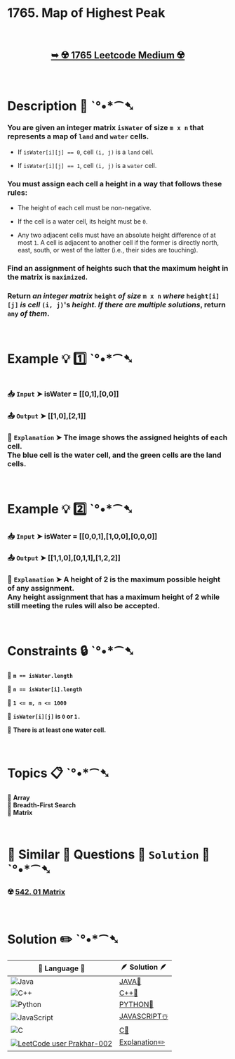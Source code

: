 # 1765. Map of Highest Peak

</br>

<h2 align="center"> 

<a href="https://leetcode.com/problems/map-of-highest-peak/description/?envType=daily-question&envId=2025-01-22"><strong>➥ ☢️ 1765 Leetcode Medium ☢️ </strong></a>
</h2>

</br>

# Description 📜 ˋ°•*⁀➷

### You are given an integer matrix `isWater` of size `m x n` that represents a map of `land` and `water` cells.

- If `isWater[i][j] == 0`, cell `(i, j)` is a `land` cell.

- If `isWater[i][j] == 1`, cell `(i, j)` is a `water` cell.

### You must assign each cell a height in a way that follows these rules:

- The height of each cell must be non-negative.

- If the cell is a water cell, its height must be `0`.

- Any two adjacent cells must have an absolute height difference of at most `1`. A cell is adjacent to another cell if the former is directly north, east, south, or west of the latter (i.e., their sides are touching).

### Find an assignment of heights such that the maximum height in the matrix is `maximized`.

### Return *an integer matrix* `height` *of size* `m x n` *where* `height[i][j]` *is cell* `(i, j)`'s *height. If there are multiple solutions*, return `any` *of them*.

</br>

# Example 💡 1️⃣ ˋ°•*⁀➷

<img src="" width="" height=""/>

  ### 📥 `Input`  ➤ isWater = [[0,1],[0,0]]

  ### 📤 `Output`  ➤ [[1,0],[2,1]]

  ### 🔦 `Explanation`  ➤ The image shows the assigned heights of each cell.</br> The blue cell is the water cell, and the green cells are the land cells.

</br>

# Example 💡 2️⃣ ˋ°•*⁀➷

  ### 📥 `Input` ➤ isWater = [[0,0,1],[1,0,0],[0,0,0]]

  ### 📤 `Output`  ➤ [[1,1,0],[0,1,1],[1,2,2]]

  ### 🔦 `Explanation` ➤ A height of 2 is the maximum possible height of any assignment.</br> Any height assignment that has a maximum height of 2 while still meeting the rules will also be accepted.

</br>

# Constraints 🔒 ˋ°•*⁀➷

🔹 **`m == isWater.length`** </br>

🔹 **`n == isWater[i].length`** </br>

🔹 **`1 <= m, n <= 1000`** </br>

🔹 **`isWater[i][j]` is `0` or `1.`** </br>

🔹 **There is at least one water cell.** </br>

</br>

# Topics 📋 ˋ°•*⁀➷

🔸 **Array**  </br>
🔸 **Breadth-First Search**  </br>
🔸 **Matrix**  </br>

</br>

# 🌯 Similar 🍲 Questions 🍜 `Solution` 🍱 ˋ°•*⁀➷

### ☢️ [542. 01 Matrix]() </br>

</br>

# Solution ✏️ ˋ°•*⁀➷

| 📒 Language 📒  | 🪶 Solution 🪶 |
| ------------- | ------------- |
|  ![Java](https://img.shields.io/badge/java-%23ED8B00.svg?style=for-the-badge&logo=openjdk&logoColor=white)  | [JAVA🍁]() |
|  ![C++](https://img.shields.io/badge/c++-%2300599C.svg?style=for-the-badge&logo=c%2B%2B&logoColor=white)  | [C++🎲]()  |
|  ![Python](https://img.shields.io/badge/python-3670A0?style=for-the-badge&logo=python&logoColor=ffdd54)    | [PYTHON🍰]() |
| ![JavaScript](https://img.shields.io/badge/javascript-%23323330.svg?style=for-the-badge&logo=javascript&logoColor=%23F7DF1E)   | [JAVASCRIPT☃️]() |
|   ![C](https://img.shields.io/badge/c-%2300599C.svg?style=for-the-badge&logo=c&logoColor=white)   | [C💖]()  |
| [![LeetCode user Prakhar-002](https://img.shields.io/badge/dynamic/json?style=for-the-badge&labelColor=black&color=%23ffa116&label=Solved&query=solvedOverTotal&url=https%3A%2F%2Fleetcode-badge.vercel.app%2Fapi%2Fusers%2FPrakhar-002&logo=leetcode&logoColor=yellow)](https://leetcode.com/Prakhar-002/)  | [Explanation✏️]() |


